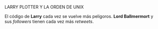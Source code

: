 LARRY PLOTTER Y LA ORDEN DE UNIX

El código de **Larry** cada vez se vuelve más peligoros.
**Lord Ballmermort** y sus *followers* tienen cada vez más *retweets*.
